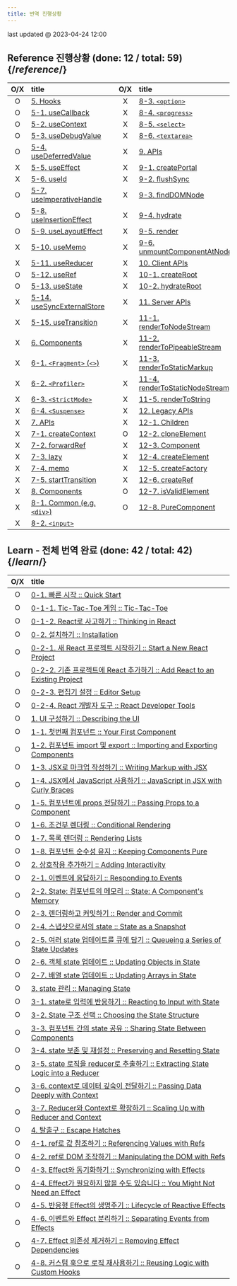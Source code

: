 ```yaml
---
title: 번역 진행상황 
---
```


<Intro>
last updated @ 2023-04-24 12:00
</Intro>

## Reference 진행상황 (done: 12 / total: 59) {/*reference*/}

| O/X | title                                                                |     | O/X | title                                                                                  |
| :-: | :------------------------------------------------------------------- | :-- | :-: | :------------------------------------------------------------------------------------- |
|  O  | [5. Hooks](/reference/react)                                         |     |  X  | [8-3. `<option>`](/reference/react-dom/components/option)                              |
|  O  | [5-1. useCallback](/reference/react/useCallback)                     |     |  X  | [8-4. `<progress>`](/reference/react-dom/components/progress)                          |
|  O  | [5-2. useContext](/reference/react/useContext)                       |     |  X  | [8-5. `<select>`](/reference/react-dom/components/select)                              |
|  O  | [5-3. useDebugValue](/reference/react/useDebugValue)                 |     |  X  | [8-6. `<textarea>`](/reference/react-dom/components/textarea)                          |
|  O  | [5-4. useDeferredValue](/reference/react/useDeferredValue)           |     |  X  | [9. APIs](/reference/react-dom)                                                        |
|  X  | [5-5. useEffect](/reference/react/useEffect)                         |     |  X  | [9-1. createPortal](/reference/react-dom/createPortal)                                 |
|  X  | [5-6. useId](/reference/react/useId)                                 |     |  X  | [9-2. flushSync](/reference/react-dom/flushSync)                                       |
|  O  | [5-7. useImperativeHandle](/reference/react/useImperativeHandle)     |     |  X  | [9-3. findDOMNode](/reference/react-dom/findDOMNode)                                   |
|  O  | [5-8. useInsertionEffect](/reference/react/useInsertionEffect)       |     |  X  | [9-4. hydrate](/reference/react-dom/hydrate)                                           |
|  O  | [5-9. useLayoutEffect](/reference/react/useLayoutEffect)             |     |  X  | [9-5. render](/reference/react-dom/render)                                             |
|  X  | [5-10. useMemo](/reference/react/useMemo)                            |     |  X  | [9-6. unmountComponentAtNode](/reference/react-dom/unmountComponentAtNode)             |
|  X  | [5-11. useReducer](/reference/react/useReducer)                      |     |  X  | [10. Client APIs](/reference/react-dom/client)                                         |
|  O  | [5-12. useRef](/reference/react/useRef)                              |     |  X  | [10-1. createRoot](/reference/react-dom/client/createRoot)                             |
|  O  | [5-13. useState](/reference/react/useState)                          |     |  X  | [10-2. hydrateRoot](/reference/react-dom/client/hydrateRoot)                           |
|  X  | [5-14. useSyncExternalStore](/reference/react/useSyncExternalStore)  |     |  X  | [11. Server APIs](/reference/react-dom/server)                                         |
|  X  | [5-15. useTransition](/reference/react/useTransition)                |     |  X  | [11-1. renderToNodeStream](/reference/react-dom/server/renderToNodeStream)             |
|  X  | [6. Components](/reference/react/Components)                         |     |  X  | [11-2. renderToPipeableStream](/reference/react-dom/server/renderToPipeableStream)     |
|  X  | [6-1. `<Fragment>` (`<>`)](/reference/react/Fragment)                |     |  X  | [11-3. renderToStaticMarkup](/reference/react-dom/server/renderToStaticMarkup)         |
|  X  | [6-2. `<Profiler>`](/reference/react/Profiler)                       |     |  X  | [11-4. renderToStaticNodeStream](/reference/react-dom/server/renderToStaticNodeStream) |
|  X  | [6-3. `<StrictMode>`](/reference/react/StrictMode)                   |     |  X  | [11-5. renderToString](/reference/react-dom/server/renderToString)                     |
|  X  | [6-4. `<Suspense>`](/reference/react/Suspense)                       |     |  X  | [12. Legacy APIs](/reference/react/legacy)                                             |
|  X  | [7. APIs](/reference/react/apis)                                     |     |  X  | [12-1. Children](/reference/react/Children)                                            |
|  X  | [7-1. createContext](/reference/react/createContext)                 |     |  O  | [12-2. cloneElement](/reference/react/cloneElement)                                    |
|  X  | [7-2. forwardRef](/reference/react/forwardRef)                       |     |  X  | [12-3. Component](/reference/react/Component)                                          |
|  X  | [7-3. lazy](/reference/react/lazy)                                   |     |  X  | [12-4. createElement](/reference/react/createElement)                                  |
|  X  | [7-4. memo](/reference/react/memo)                                   |     |  X  | [12-5. createFactory](/reference/react/createFactory)                                  |
|  X  | [7-5. startTransition](/reference/react/startTransition)             |     |  X  | [12-6. createRef](/reference/react/createRef)                                          |
|  X  | [8. Components](/reference/react-dom/components)                     |     |  O  | [12-7. isValidElement](/reference/react/isValidElement)                                |
|  X  | [8-1. Common (e.g. `<div>`)](/reference/react-dom/components/common) |     |  O  | [12-8. PureComponent](/reference/react/PureComponent)                                  |
|  X  | [8-2. `<input>`](/reference/react-dom/components/input)              |     |     |                                                                                        |

## Learn - 전체 번역 완료 (done: 42 / total: 42) {/*learn*/}

| O/X | title                                                                                                                       |
| :-: | :-------------------------------------------------------------------------------------------------------------------------- |
|  O  | [0-1. 빠른 시작 :: Quick Start](/learn)                                                                                     |
|  O  | [0-1-1. Tic-Tac-Toe 게임 :: Tic-Tac-Toe](/learn/tutorial-tic-tac-toe)                                                       |
|  O  | [0-1-2. React로 사고하기 :: Thinking in React](/learn/thinking-in-react)                                                    |
|  O  | [0-2. 설치하기 :: Installation](/learn/installation)                                                                        |
|  O  | [0-2-1. 새 React 프로젝트 시작하기 :: Start a New React Project](/learn/start-a-new-react-project)                          |
|  O  | [0-2-2. 기존 프로젝트에 React 추가하기 :: Add React to an Existing Project](/learn/add-react-to-an-existing-project)        |
|  O  | [0-2-3. 편집기 설정 :: Editor Setup](/learn/editor-setup)                                                                   |
|  O  | [0-2-4. React 개발자 도구 :: React Developer Tools](/learn/react-developer-tools)                                           |
|  O  | [1. UI 구성하기 :: Describing the UI](/learn/describing-the-ui)                                                             |
|  O  | [1-1. 첫번째 컴포넌트 :: Your First Component](/learn/your-first-component)                                                 |
|  O  | [1-2. 컴포넌트 import 및 export :: Importing and Exporting Components](/learn/importing-and-exporting-components)           |
|  O  | [1-3. JSX로 마크업 작성하기 :: Writing Markup with JSX](/learn/writing-markup-with-jsx)                                     |
|  O  | [1-4. JSX에서 JavaScript 사용하기 :: JavaScript in JSX with Curly Braces](/learn/javascript-in-jsx-with-curly-braces)       |
|  O  | [1-5. 컴포넌트에 props 전달하기 :: Passing Props to a Component](/learn/passing-props-to-a-component)                       |
|  O  | [1-6. 조건부 렌더링 :: Conditional Rendering](/learn/conditional-rendering)                                                 |
|  O  | [1-7. 목록 렌더링 :: Rendering Lists](/learn/rendering-lists)                                                               |
|  O  | [1-8. 컴포넌트 순수성 유지 :: Keeping Components Pure](/learn/keeping-components-pure)                                      |
|  O  | [2. 상호작용 추가하기 :: Adding Interactivity](/learn/adding-interactivity)                                                 |
|  O  | [2-1. 이벤트에 응답하기 :: Responding to Events](/learn/responding-to-events)                                               |
|  O  | [2-2. State: 컴포넌트의 메모리 :: State: A Component's Memory](/learn/state-a-components-memory)                            |
|  O  | [2-3. 렌더링하고 커밋하기 :: Render and Commit](/learn/render-and-commit)                                                   |
|  O  | [2-4. 스냅샷으로서의 state :: State as a Snapshot](/learn/state-as-a-snapshot)                                              |
|  O  | [2-5. 여러 state 업데이트를 큐에 담기 :: Queueing a Series of State Updates](/learn/queueing-a-series-of-state-updates)     |
|  O  | [2-6. 객체 state 업데이트 :: Updating Objects in State](/learn/updating-objects-in-state)                                   |
|  O  | [2-7. 배열 state 업데이트 :: Updating Arrays in State](/learn/updating-arrays-in-state)                                     |
|  O  | [3. state 관리 :: Managing State](/learn/managing-state)                                                                    |
|  O  | [3-1. state로 입력에 반응하기 :: Reacting to Input with State](/learn/reacting-to-input-with-state)                         |
|  O  | [3-2. State 구조 선택 :: Choosing the State Structure](/learn/choosing-the-state-structure)                                 |
|  O  | [3-3. 컴포넌트 간의 state 공유 :: Sharing State Between Components](/learn/sharing-state-between-components)                |
|  O  | [3-4. state 보존 및 재설정 :: Preserving and Resetting State](/learn/preserving-and-resetting-state)                        |
|  O  | [3-5. state 로직을 reducer로 추출하기 :: Extracting State Logic into a Reducer](/learextracting-state-logic-into-a-reducer) |
|  O  | [3-6. context로 데이터 깊숙이 전달하기 :: Passing Data Deeply with Context](/learn/passing-data-deeply-with-context)        |
|  O  | [3-7. Reducer와 Context로 확장하기 :: Scaling Up with Reducer and Context](/learn/scaling-up-with-reducer-and-context)      |
|  O  | [4. 탈출구 :: Escape Hatches](/learn/escape-hatches)                                                                        |
|  O  | [4-1. ref로 값 참조하기 :: Referencing Values with Refs](/learn/referencing-values-with-refs)                               |
|  O  | [4-2. ref로 DOM 조작하기 :: Manipulating the DOM with Refs ](/learn/manipulating-the-dom-with-refs)                         |
|  O  | [4-3. Effect와 동기화하기 :: Synchronizing with Effects](/learn/synchronizing-with-effects)                                 |
|  O  | [4-4. Effect가 필요하지 않을 수도 있습니다 :: You Might Not Need an Effect](/learn/you-might-not-need-an-effect)            |
|  O  | [4-5. 반응형 Effect의 생명주기 :: Lifecycle of Reactive Effects](/learn/lifecycle-of-reactive-effects)                      |
|  O  | [4-6. 이벤트와 Effect 분리하기 :: Separating Events from Effects](/learn/separating-events-from-effects)                    |
|  O  | [4-7. Effect 의존성 제거하기 :: Removing Effect Dependencies](/learn/removing-effect-dependencies)                          |
|  O  | [4-8. 커스텀 훅으로 로직 재사용하기 :: Reusing Logic with Custom Hooks](/learn/reusing-logic-with-custom-hooks)             |
